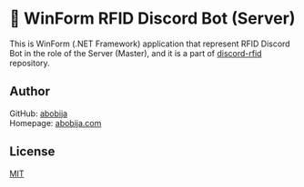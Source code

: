# :robot: WinForm RFID Discord Bot (Server)

This is WinForm (.NET Framework) application that represent RFID Discord Bot in the role of the Server (Master), and it is a part of [discord-rfid](https://github.com/abobija/discord-rfid) repository.

## Author

GitHub: [abobija](https://github.com/abobija)<br>
Homepage: [abobija.com](https://abobija.com)

## License

[MIT](LICENSE)